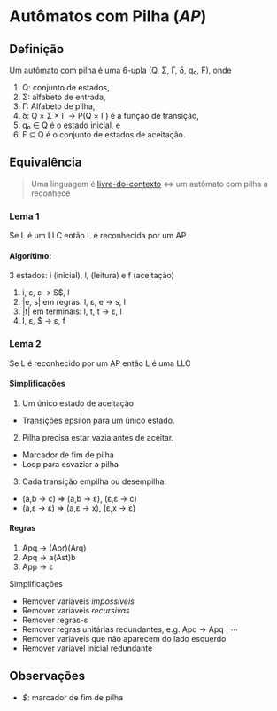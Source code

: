 # Autômatos com Pilha (_AP_)

## Definição

Um autômato com pilha é uma 6-upla (Q, Σ, Γ, δ, q₀, F), onde

1. Q: conjunto de estados,
2. Σ: alfabeto de entrada,
3. Γ: Alfabeto de pilha,
4. δ: Q × Σ × Γ → P(Q × Γ) é a função de transição,
5. q₀ ∈ Q é o estado inicial, e
6. F ⊆ Q é o conjunto de estados de aceitação.

## Equivalência

> Uma linguagem é [livre-do-contexto] ⇔ um autômato com pilha a reconhece

### Lema 1

Se L é um LLC então L é reconhecida por um AP

#### Algorítimo:

3 estados: i (inicial), l, (leitura) e f (aceitação)

1. i, ε, ε → S$, l
2. |e, s| em regras: l, ε, e → s, l
3. |t| em terminais: l, t, t → ε, l
4. l, ε, $ → ε, f

### Lema 2

Se L é reconhecido por um AP então L é uma LLC

#### Simplificações

1. Um único estado de aceitação
  - Transições epsilon para um único estado.
2. Pilha precisa estar vazia antes de aceitar.
  - Marcador de fim de pilha
  - Loop para esvaziar a pilha
3. Cada transição empilha ou desempilha.
  - (a,b → c) ⇒ (a,b → ε), (ε,ε → c)
  - (a,ε → ε) ⇒ (a,ε → x), (ε,x → ε)

#### Regras

1. Apq -> (Apr)(Arq)
2. Apq -> a(Ast)b
3. App -> ε

Simplificações

- Remover variáveis *impossíveis*
- Remover variáveis *recursivas*
- Remover regras-ε
- Remover regras unitárias redundantes, e.g. Apq → Apq | ⋯
- Remover variáveis que não aparecem do lado esquerdo
- Remover variável inicial redundante

## Observações

- _$_: marcador de fim de pilha

[livre-do-contexto]: glc#Linguagem-da-GLC
